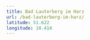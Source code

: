 ```yaml
---
title: Bad Lauterberg im Harz
url: /bad-lauterberg-im-harz/
latitude: 51.622
longitude: 10.414
---
```

